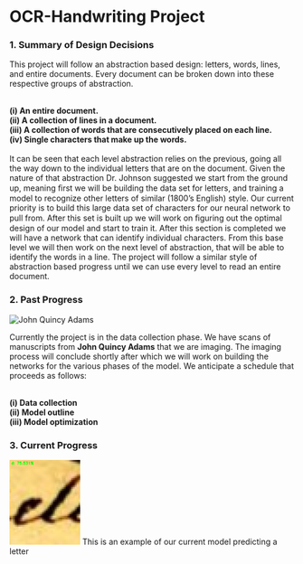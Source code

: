 # OCR-Handwriting Project
<h3> 1. Summary of Design Decisions </h3>
This project will follow an abstraction based design: letters, words, lines, and entire documents. Every document can be broken down into these respective groups of abstraction.<br/><br/>

<strong>(i)   An entire document.<br/>
(ii)  A collection of lines in a document.<br/>
(iii) A collection of words that are consecutively placed on each line.<br/>
(iv)  Single characters that make up the words.<br/>
</strong><br/>
It can be seen that each level abstraction relies on the previous, going all the way down to the individual letters that are on the document. Given the nature of that abstraction Dr. Johnson suggested we start from the ground up, meaning ﬁrst we will be building the data set for letters, and training a model to recognize other letters of similar (1800’s English) style. Our current priority is to build this large data set of characters for our neural network to pull from. After this set is built up we will work on ﬁguring out the optimal design of our model and start to train it. After this section is completed we will have a network that can identify individual characters. From this base level we will then work on the next level of abstraction, that will be able to identify the words in a line. The project will follow a similar style of abstraction based progress until we can use every level to read an entire document.

<h3> 2. Past Progress </h3>
<img src = 'https://upload.wikimedia.org/wikipedia/commons/thumb/f/f0/John_Q._Adams.jpg/220px-John_Q._Adams.jpg' alt= "John Quincy Adams"> </img>

Currently the project is in the data collection phase. We have scans of manuscripts from <strong>John Quincy Adams</strong> that we are imaging. The imaging process will conclude shortly after which we will work on building the networks for the various phases of the model. We anticipate a schedule that proceeds as follows:

<br/>
<strong>
(i) Data collection
<br/>(ii)  Model outline
<br/>(iii) Model optimization<br/>
</strong>


<h3>3. Current Progress </h3>
<img src = 'https://github.com/mattlm0831/OCR-Handwriting/blob/master/bin/src/testing/convnet-smallset-ocr-test2/predictions/This_is_d1.png?raw=true' width = 125 height = 150 alt = 'Example image of a prediction'> This is an example of our current model predicting a letter </img>
